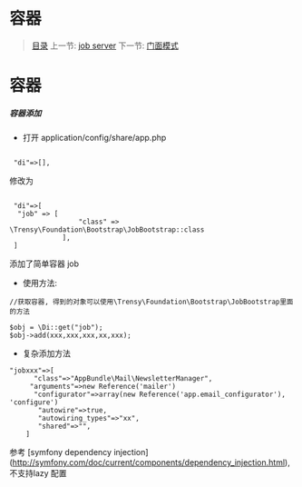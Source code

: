 #  容器

   > [目录](<README.md>)
   > 上一节: [job server](<1.9.md>)
   > 下一节: [门面模式](<2.1.md>)


   容器
========

##### 容器添加

* 打开 application/config/share/app.php

```

 "di"=>[],
```
修改为

```

 "di"=>[
  "job" => [
                 "class" => \Trensy\Foundation\Bootstrap\JobBootstrap::class
             ],
 ]
```
添加了简单容器 job

* 使用方法:

```
//获取容器, 得到的对象可以使用\Trensy\Foundation\Bootstrap\JobBootstrap里面的方法

$obj = \Di::get("job");
$obj->add(xxx,xxx,xxx,xx,xxx);
```

* 复杂添加方法

```
"jobxxx"=>[
      "class"=>"AppBundle\Mail\NewsletterManager",
     "arguments"=>new Reference('mailer')
      "configurator"=>array(new Reference('app.email_configurator'), 'configure')
       "autowire"=>true,
       "autowiring_types"=>"xx",
       "shared"=>"",
    ]

```

参考 [symfony dependency injection] (http://symfony.com/doc/current/components/dependency_injection.html), 不支持lazy 配置